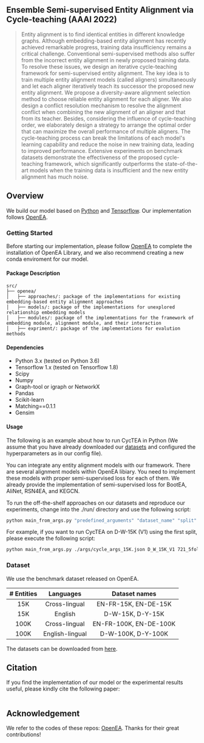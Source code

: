 ## Ensemble Semi-supervised Entity Alignment via Cycle-teaching (AAAI 2022)

> Entity alignment is to find identical entities in different knowledge graphs. Although embedding-based entity alignment has recently achieved remarkable progress, training data insufficiency remains a critical challenge. Conventional semi-supervised methods also suffer from the incorrect entity alignment in newly proposed training data. To resolve these issues, we design an iterative cycle-teaching framework for semi-supervised entity alignment. The key idea is to train multiple entity alignment models (called aligners) simultaneously and let each aligner iteratively teach its successor the proposed new entity alignment. We propose a diversity-aware alignment selection method to choose reliable entity alignment for each aligner. We also design a conflict resolution mechanism to resolve the alignment conflict when combining the new alignment of an aligner and that from its teacher. Besides, considering the influence of cycle-teaching order, we elaborately design a strategy to arrange the optimal order that can maximize the overall performance of multiple aligners. The cycle-teaching process can break the limitations of each model's learning capability and reduce the noise in new training data, leading to improved performance. Extensive experiments on benchmark datasets demonstrate the effectiveness of the proposed cycle-teaching framework, which significantly outperforms the state-of-the-art models when the training data is insufficient and the new entity alignment has much noise. 


## Overview

We build our model based on [Python](https://www.python.org/) and [Tensorflow](https://www.tensorflow.org/). Our implementation follows [OpenEA](https://github.com/nju-websoft/OpenEA).

### Getting Started
Before starting our implementation, please follow [OpenEA](https://github.com/nju-websoft/OpenEA) to complete the installation of OpenEA Library, and we also recommend creating a new conda enviroment for our model.

#### Package Description

```
src/
├── openea/
│   ├── approaches/: package of the implementations for existing embedding-based entity alignment approaches
│   ├── models/: package of the implementations for unexplored relationship embedding models
│   ├── modules/: package of the implementations for the framework of embedding module, alignment module, and their interaction
│   ├── expriment/: package of the implementations for evalution methods
```

#### Dependencies
* Python 3.x (tested on Python 3.6)
* Tensorflow 1.x (tested on Tensorflow 1.8)
* Scipy
* Numpy
* Graph-tool or igraph or NetworkX
* Pandas
* Scikit-learn
* Matching==0.1.1
* Gensim


#### Usage
The following is an example about how to run CycTEA in Python (We assume that you have already downloaded our [datasets](https://www.dropbox.com/s/hbyzesmz1u7ejdu/OpenEA_dataset.zip?dl=0) and configured the hyperparameters as in our config file).

You can integrate any entity alignment models with our framework. There are several alignment models within OpenEA libiary. You need to implement these models with proper semi-supervised loss for each of them. We already provide the implementation of semi-supervised loss for BootEA, AliNet, RSN4EA, and KEGCN.

To run the off-the-shelf approaches on our datasets and reproduce our experiments, change into the ./run/ directory and use the following script:

```bash
python main_from_args.py "predefined_arguments" "dataset_name" "split"
```

For example, if you want to run CycTEA on D-W-15K (V1) using the first split, please execute the following script:

```bash
python main_from_args.py ./args/cycle_args_15K.json D_W_15K_V1 721_5fold/1/
```

### Dataset

We use the benchmark dataset released on OpenEA.

*#* Entities | Languages | Dataset names
:---: | :---: | :---: 
15K | Cross-lingual | EN-FR-15K, EN-DE-15K
15K | English | D-W-15K, D-Y-15K
100K | Cross-lingual | EN-FR-100K, EN-DE-100K
100K | English-lingual | D-W-100K, D-Y-100K

The datasets can be downloaded from [here](https://www.dropbox.com/s/hbyzesmz1u7ejdu/OpenEA_dataset.zip?dl=0).

## Citation
If you find the implementation of our model or the experimental results useful, please kindly cite the following paper:
```

```

## Acknowledgement
We refer to the codes of these repos: [OpenEA](https://github.com/nju-websoft/OpenEA). 
Thanks for their great contributions!
